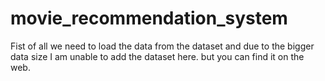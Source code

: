 # movie_recommendation_system
Fist of all we need to load the data from the dataset and due to the bigger data size I am unable to add the dataset here.
but you can find it on the web.
